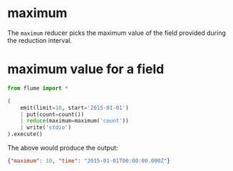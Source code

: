# maximum

The `maximum` reducer picks the maximum value of the field provided during the
reduction interval.

# maximum value for a field

```python
from flume import *

(
    emit(limit=10, start='2015-01-01')
    | put(count=count())
    | reduce(maximum=maximum('count'))
    | write('stdio')
).execute()
```

The above would produce the output:

```json
{"maximum": 10, "time": "2015-01-01T00:00:00.000Z"}
```
